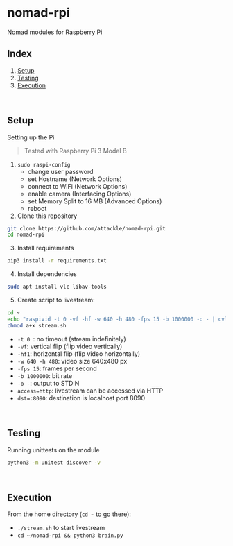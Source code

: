 # nomad-rpi

Nomad modules for Raspberry Pi

## Index

1. [Setup](#setup)
2. [Testing](#testing)
3. [Execution](#execution)

&nbsp;

## Setup

Setting up the Pi
>Tested with Raspberry Pi 3 Model B

1. `sudo raspi-config`
    - change user password
    - set Hostname (Network Options)
    - connect to WiFi (Network Options)
    - enable camera (Interfacing Options)
    - set Memory Split to 16 MB (Advanced Options)
    - reboot
2. Clone this repository
```bash
git clone https://github.com/attackle/nomad-rpi.git
cd nomad-rpi
```
3. Install requirements
```bash
pip3 install -r requirements.txt
```
4. Install dependencies
```bash
sudo apt install vlc libav-tools
```
5. Create script to livestream: 
```bash
cd ~
echo "raspivid -t 0 -vf -hf -w 640 -h 480 -fps 15 -b 1000000 -o - | cvlc -vvv stream:///dev/stdin --sout '#standard{access=http,mux=ts,dst=:8090}' :demux=h264" > stream.sh
chmod a+x stream.sh
```
- `-t 0 `: no timeout (stream indefinitely)
- `-vf`: vertical flip (flip video vertically)
- `-hf1`: horizontal flip (flip video horizontally)
- `-w 640 -h 480`: video size 640x480 px
- `-fps 15`: frames per second
- `-b 1000000`: bit rate
- `-o -`: output to STDIN
- `access=http`: livestream can be accessed via HTTP
- `dst=:8090`: destination is localhost port 8090

&nbsp;

## Testing

Running unittests on the module
```bash
python3 -m unitest discover -v
```

&nbsp;

## Execution

From the home directory (`cd ~` to go there):
- `./stream.sh` to start livestream
- `cd ~/nomad-rpi && python3 brain.py`
